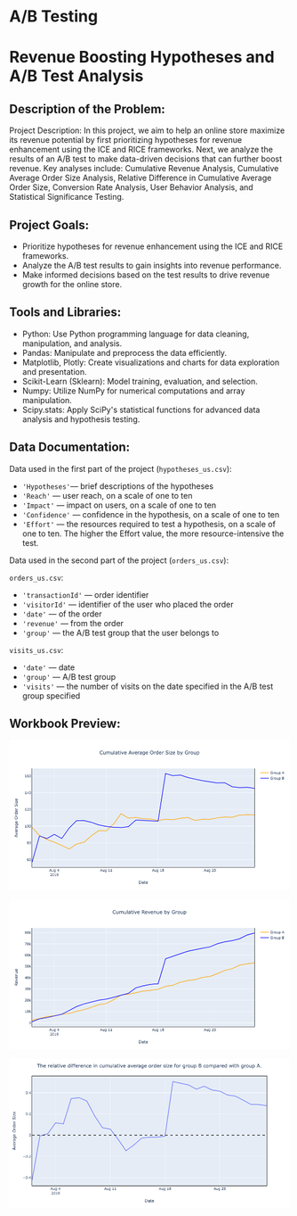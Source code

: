 # A/B Testing

# Revenue Boosting Hypotheses and A/B Test Analysis


## Description of the Problem:
Project Description:
In this project, we aim to help an online store maximize its revenue potential by first prioritizing hypotheses for revenue enhancement using the ICE and RICE frameworks. Next, we analyze the results of an A/B test to make data-driven decisions that can further boost revenue. Key analyses include: Cumulative Revenue Analysis, Cumulative Average Order Size Analysis, Relative Difference in Cumulative Average Order Size, Conversion Rate Analysis, User Behavior Analysis, and Statistical Significance Testing.

## Project Goals:
- Prioritize hypotheses for revenue enhancement using the ICE and RICE frameworks.
- Analyze the A/B test results to gain insights into revenue performance.
- Make informed decisions based on the test results to drive revenue growth for the online store.

## Tools and Libraries:
-	Python: Use Python programming language for data cleaning, manipulation, and analysis.
-	Pandas: Manipulate and preprocess the data efficiently.
-	Matplotlib, Plotly: Create visualizations and charts for data exploration and presentation.
-  Scikit-Learn (Sklearn): Model training, evaluation, and selection.
-  Numpy: Utilize NumPy for numerical computations and array manipulation.
-  Scipy.stats: Apply SciPy's statistical functions for advanced data analysis and hypothesis testing.

## Data Documentation:

Data used in the first part of the project (`hypotheses_us.csv`):
- `'Hypotheses'`— brief descriptions of the hypotheses
- `'Reach'` — user reach, on a scale of one to ten
- `'Impact'` — impact on users, on a scale of one to ten
- `'Confidence'` — confidence in the hypothesis, on a scale of one to ten
- `'Effort'` — the resources required to test a hypothesis, on a scale of one to ten. The higher the Effort value, the more resource-intensive the test.

Data used in the second part of the project (`orders_us.csv`):

`orders_us.csv`:
- `'transactionId'` — order identifier
- `'visitorId'` — identifier of the user who placed the order
- `'date'` — of the order
- `'revenue'` — from the order
- `'group'` — the A/B test group that the user belongs to

`visits_us.csv`:
- `'date'` — date
- `'group'` — A/B test group
- `'visits'` — the number of visits on the date specified in the A/B test group specified

## Workbook Preview:
![A:B Test and Revenue Boosting Hypotheses](https://github.com/Kseniya-G/TripleTen_Projects/blob/main/A%3AB%20Test%20and%20Revenue%20Boosting%20Hypotheses/Pics/1.png)

![A:B Test and Revenue Boosting Hypotheses](https://github.com/Kseniya-G/TripleTen_Projects/blob/main/A%3AB%20Test%20and%20Revenue%20Boosting%20Hypotheses/Pics/2.png)

![A:B Test and Revenue Boosting Hypotheses](https://github.com/Kseniya-G/TripleTen_Projects/blob/main/A%3AB%20Test%20and%20Revenue%20Boosting%20Hypotheses/Pics/3.png)
